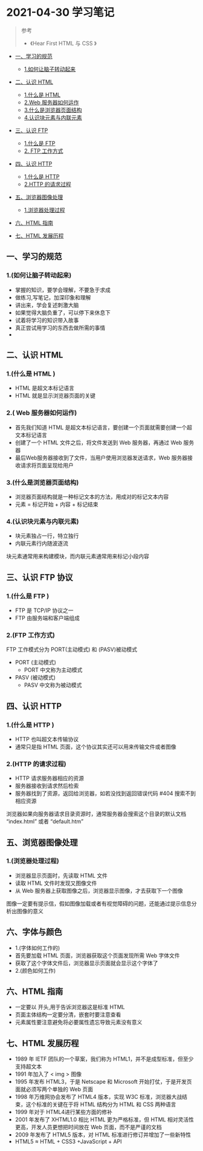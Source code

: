 # 2021-04-30 学习笔记
>参考
>* 《Hear First HTML 与 CSS 》

* [一、学习的规范]()
 
  * [1.如何让脑子转动起来](#1如何让脑子转动起来)

* [二、认识 HTML](#二认识-html)
 
  * [1.什么是 HTML](#1什么是-html-)
  * [2.Web 服务器如何运作](#2-web-服务器如何运作)
  * [3.什么是浏览器页面结构](#3什么是浏览器页面结构)
  * [4.认识块元素与内联元素](#4认识块元素与内联元素)

* [三、认识 FTP](#三认识-ftp-协议)
  * [1.什么是 FTP](#1什么是-ftp-)
  * [2. FTP 工作方式](#2ftp-工作方式)

* [四、认识 HTTP](#四认识-http)
  * [1.什么是 HTTP](#1什么是-http-)
  * [2.HTTP 的请求过程]()

* [五、浏览器图像处理](#五浏览器图像处理)
  * [1.浏览器处理过程](#1浏览器处理过程)

*  [六、HTML 指南](#六html-指南)  

*  [七、HTML 发展历程](#七html-发展历程)    

## 一、学习的规范

### 1.(如何让脑子转动起来)

 * 掌握的知识，要学会理解，不要急于求成
 * 做练习,写笔记，加深印象和理解
 * 讲出来，学会复述刺激大脑
 * 如果觉得大脑负重了，可以停下来休息下
 * 试着将学习的知识带入故事
 * 真正尝试用学习的东西去做所需的事情
 * 
## 二、认识 HTML

### 1.(什么是 HTML )

 * HTML 是超文本标记语言 
 * HTML 就是显示浏览器页面的关键

### 2.( Web 服务器如何运作)

 * 首先我们知道 HTML 是超文本标记语言，要创建一个页面就需要创建一个超文本标记语言
 * 创建了一个 HTML 文件之后，将文件发送到 Web 服务器，再通过 Web 服务器
 * 最后Web服务器接收到了文件，当用户使用浏览器发送请求，Web 服务器接收请求将页面呈现给用户
  
### 3.(什么是浏览器页面结构)

 * 浏览器页面结构就是一种标记文本的方法，用成对的标记文本内容
 * 元素 = 标记开始 + 内容 + 标记结束
  
### 4.(认识块元素与内联元素)

 * 块元素独占一行，特立独行
 * 内联元素行内随波逐流
<p>块元素通常用来构建模块，而内联元素通常用来标记小段内容</p>

## 三、认识 FTP 协议

### 1.(什么是 FTP )

 * FTP 是 TCP/IP 协议之一
 * FTP 由服务端和客户端组成
### 2.(FTP 工作方式)
<p>FTP 工作模式分为 PORT(主动模式) 和 (PASV)被动模式</p>

 * PORT (主动模式)
   * PORT 中文称为主动模式 
 * PASV (被动模式) 
   * PASV 中文称为被动模式

## 四、认识 HTTP
### 1.(什么是 HTTP )

 * HTTP 也叫超文本传输协议
 * 通常只是指 HTML 页面，这个协议其实还可以用来传输文件或者图像

### 2.(HTTP 的请求过程) 
 * HTTP 请求服务器相应的资源
 * 服务器接收到请求然后检索
 * 服务器找到了资源，返回给浏览器，如若没找到返回错误代码 #404 搜索不到相应资源
<p>浏览器如果向服务器请求目录资源时，通常服务器会搜索这个目录的默认文档 <q>index.html</q> 或者 <q>default.htm</q></p>

## 五、浏览器图像处理

### 1.(浏览器处理过程)
 * 浏览器显示页面时，先读取 HTML 文件
 * 读取 HTML 文件时发现又图像文件
 * 从 Web 服务器上获取图像之后，浏览器显示图像，才去获取下一个图像
<p>图像一定要有提示信，假如图像加载或者有视觉障碍的问题，还能通过提示信息分析出图像的意义</p>

## 六、字体与颜色
 * 1.(字体如何工作的)
  * 首先要加载 HTML 页面，浏览器获取这个页面发现所需 Web 字体文件
  * 获取了这个字体文件后，浏览器显示页面就会显示这个字体了
 * 2.(颜色如何工作)

## 六、HTML 指南
 * 一定要以 <!doctype html> 开头,用于告诉浏览器这是标准 HTML
 * 页面主体结构一定要分清，嵌套时要注意查看
 * 元素属性要注意避免将必要属性遗忘导致元素没有意义

## 七、HTML 发展历程
 * 1989 年 IETF 团队的一个草案，我们称为 HTML1，并不是成型标准，但至少支持超文本
 * 1991 年加入了 < img > 图像
 * 1995 年发布 HTML3，于是 Netscape 和 Microsoft 开始打仗，于是开发页面就必须写两个单独的 Web 页面
 * 1998 年万维网协会发布了 HTML4 版本，实现 W3C 标准，浏览器大战结束，这个标准的关键在于将 HTML 结构分为 HTML 和 CSS 两种语言
 * 1999 年对于 HTML4进行某些方面的修补
 * 2001 年发布了 XHTML1.0 相比 HTML 更为严格标准，但 HTML 相对灵活性更高，开发人员更想把时间放在 Web 页面，而不是严谨的文档
 * 2009 年发布了 HTML5 版本，对 HTML 标准进行修订并增加了一些新特性
  * HTML5 ≈ HTML + CSS3 +JavaScript + API